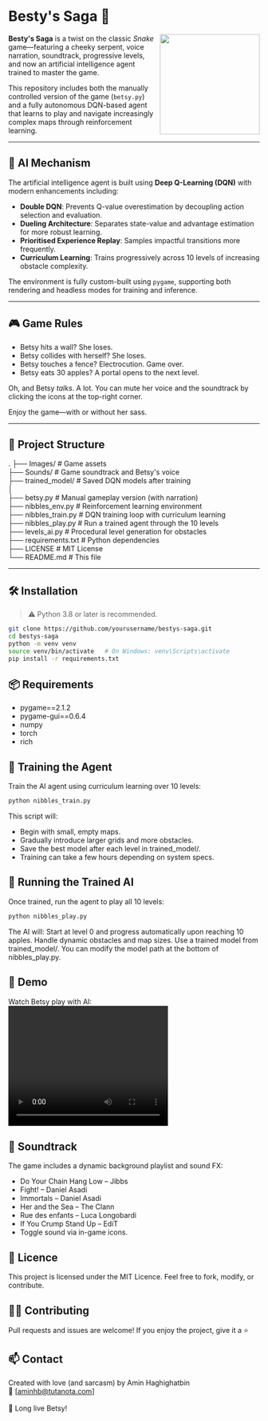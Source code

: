 # Besty's Saga 🐍

<img align="right" width="200" height="200" src="https://user-images.githubusercontent.com/10771949/155462505-8449f480-0c4f-41bb-96c9-e2b47ca665e9.png">

**Besty's Saga** is a twist on the classic *Snake* game—featuring a cheeky serpent, voice narration, soundtrack, progressive levels, and now an artificial intelligence agent trained to master the game.

This repository includes both the manually controlled version of the game (`betsy.py`) and a fully autonomous DQN-based agent that learns to play and navigate increasingly complex maps through reinforcement learning.

---

## 🧠 AI Mechanism

The artificial intelligence agent is built using **Deep Q-Learning (DQN)** with modern enhancements including:

- **Double DQN**: Prevents Q-value overestimation by decoupling action selection and evaluation.
- **Dueling Architecture**: Separates state-value and advantage estimation for more robust learning.
- **Prioritised Experience Replay**: Samples impactful transitions more frequently.
- **Curriculum Learning**: Trains progressively across 10 levels of increasing obstacle complexity.

The environment is fully custom-built using `pygame`, supporting both rendering and headless modes for training and inference.

---

## 🎮 Game Rules

- Betsy hits a wall? She loses.  
- Betsy collides with herself? She loses.  
- Betsy touches a fence? Electrocution. Game over.  
- Betsy eats 30 apples? A portal opens to the next level.  

Oh, and Betsy *talks*. A lot. You can mute her voice and the soundtrack by clicking the icons at the top-right corner.

Enjoy the game—with or without her sass.

---

## 📁 Project Structure
.
├── Images/ # Game assets <br/>
├── Sounds/ # Game soundtrack and Betsy's voice <br/>
├── trained_model/ # Saved DQN models after training <br/>
│ <br/>
├── betsy.py # Manual gameplay version (with narration) <br/>
├── nibbles_env.py # Reinforcement learning environment <br/>
├── nibbles_train.py # DQN training loop with curriculum learning <br/>
├── nibbles_play.py # Run a trained agent through the 10 levels <br/>
├── levels_ai.py # Procedural level generation for obstacles <br/>
├── requirements.txt # Python dependencies <br/>
├── LICENSE # MIT License <br/>
└── README.md # This file<br/>

---

## 🛠️ Installation

> ⚠️ Python 3.8 or later is recommended.

```bash
git clone https://github.com/yourusername/bestys-saga.git
cd bestys-saga
python -m venv venv
source venv/bin/activate   # On Windows: venv\Scripts\activate
pip install -r requirements.txt
```

## 📦 Requirements
- pygame==2.1.2
- pygame-gui==0.6.4
- numpy
- torch
- rich

## 🧪 Training the Agent
Train the AI agent using curriculum learning over 10 levels:
```bash
python nibbles_train.py
```
This script will:

- Begin with small, empty maps.
- Gradually introduce larger grids and more obstacles.
- Save the best model after each level in trained_model/.
- Training can take a few hours depending on system specs.

## 🤖 Running the Trained AI
Once trained, run the agent to play all 10 levels:
```bash
python nibbles_play.py
```
The AI will:
Start at level 0 and progress automatically upon reaching 10 apples.
Handle dynamic obstacles and map sizes.
Use a trained model from trained_model/.
You can modify the model path at the bottom of nibbles_play.py.

## 🎥 Demo
Watch Betsy play with AI:<br/>
<video src="https://github.com/user-attachments/assets/206f8d41-7076-4e73-a778-17a2fd2bd156" width="320" height="240" controls></video>


## 🎵 Soundtrack
The game includes a dynamic background playlist and sound FX:

- Do Your Chain Hang Low – Jibbs
- Fight! – Daniel Asadi
- Immortals – Daniel Asadi
- Her and the Sea – The Clann
- Rue des enfants – Luca Longobardi
- If You Crump Stand Up – EdiT
- Toggle sound via in-game icons.

## 📜 Licence
This project is licensed under the MIT Licence.
Feel free to fork, modify, or contribute.

## 🙋‍♂️ Contributing
Pull requests and issues are welcome!
If you enjoy the project, give it a ⭐ 

## 📫 Contact
Created with love (and sarcasm) by Amin Haghighatbin <br />
📧 [aminhb@tutanota.com]<br /><br />
🐍 Long live Betsy!<br />